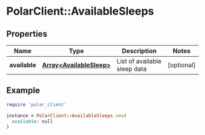 # PolarClient::AvailableSleeps

## Properties

| Name | Type | Description | Notes |
| ---- | ---- | ----------- | ----- |
| **available** | [**Array&lt;AvailableSleep&gt;**](AvailableSleep.md) | List of available sleep data | [optional] |

## Example

```ruby
require 'polar_client'

instance = PolarClient::AvailableSleeps.new(
  available: null
)
```


